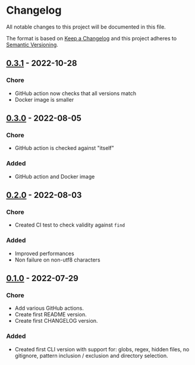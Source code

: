 # Changelog

All notable changes to this project will be documented in this file.

The format is based on [Keep a Changelog](https://keepachangelog.com/en/1.0.0/)
and this project adheres to [Semantic Versioning](https://semver.org/spec/v2.0.0.html).

## [0.3.1](https://github.com/jeertmans/filesfinder/compare/v0.3.0...v0.3.1) - 2022-10-28

### Chore

- GitHub action now checks that all versions match
- Docker image is smaller

## [0.3.0](https://github.com/jeertmans/filesfinder/compare/v0.2.0...v0.3.0) - 2022-08-05

### Chore

- GitHub action is checked against "itself"

### Added

- GitHub action and Docker image

## [0.2.0](https://github.com/jeertmans/filesfinder/compare/v0.1.0...v0.2.0) - 2022-08-03

### Chore

- Created CI test to check validity against `find`

### Added

- Improved performances
- Non failure on non-utf8 characters

## [0.1.0](https://github.com/jeertmans/filesfinder/commits/v0.1.0) - 2022-07-29

### Chore

- Add various GitHub actions.
- Create first README version.
- Create first CHANGELOG version.

### Added

- Created first CLI version with support for: globs, regex, hidden files, no gitignore, pattern inclusion / exclusion and directory selection.
